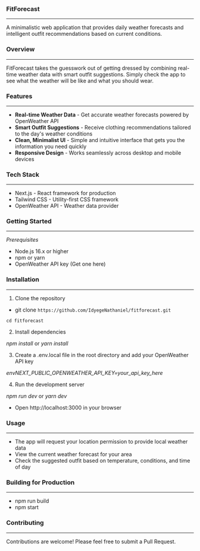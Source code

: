 ### **FitForecast**
---
A minimalistic web application that provides daily weather forecasts and intelligent outfit recommendations based on current conditions.

### **Overview**
---
FitForecast takes the guesswork out of getting dressed by combining real-time weather data with smart outfit suggestions. Simply check the app to see what the weather will be like and what you should wear.

### **Features**
---
* **Real-time Weather Data** - Get accurate weather forecasts powered by OpenWeather API
* **Smart Outfit Suggestions** - Receive clothing recommendations tailored to the day's weather conditions
* **Clean, Minimalist UI** - Simple and intuitive interface that gets you the information you need quickly
* **Responsive Design** - Works seamlessly across desktop and mobile devices

### **Tech Stack**
---
* Next.js - React framework for production
* Tailwind CSS - Utility-first CSS framework
* OpenWeather API - Weather data provider

### **Getting Started**
---
*Prerequisites*

* Node.js 16.x or higher
* npm or yarn
* OpenWeather API key (Get one here)

### **Installation**
---
1. Clone the repository

* git clone ``https://github.com/IdyegeNathaniel/fitforecast.git``
  
``cd fitforecast``

2. Install dependencies

*npm install*
 or
*yarn install*

3. Create a .env.local file in the root directory and add your OpenWeather API key

*envNEXT_PUBLIC_OPENWEATHER_API_KEY=your_api_key_here*

4. Run the development server

*npm run dev*
or
*yarn dev*

* Open http://localhost:3000 in your browser

### **Usage**
---
* The app will request your location permission to provide local weather data
* View the current weather forecast for your area
* Check the suggested outfit based on temperature, conditions, and time of day
  
### **Building for Production**
---
* npm run build
* npm start

### **Contributing**
---
Contributions are welcome! Please feel free to submit a Pull Request.
